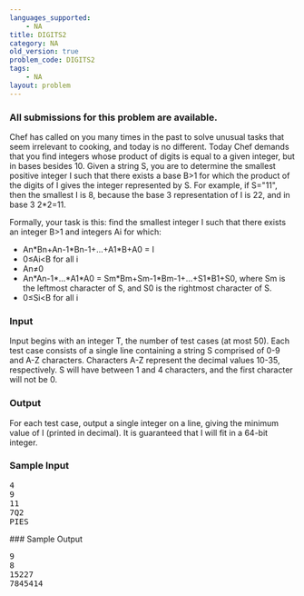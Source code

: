 ```yaml
---
languages_supported:
    - NA
title: DIGITS2
category: NA
old_version: true
problem_code: DIGITS2
tags:
    - NA
layout: problem
---
```

###  All submissions for this problem are available. 

Chef has called on you many times in the past to solve unusual tasks that seem irrelevant to cooking, and today is no different. Today Chef demands that you find integers whose product of digits is equal to a given integer, but in bases besides 10. Given a string S, you are to determine the smallest positive integer I such that there exists a base B>1 for which the product of the digits of I gives the integer represented by S. For example, if S="11", then the smallest I is 8, because the base 3 representation of I is 22, and in base 3 2\*2=11.

Formally, your task is this: find the smallest integer I such that there exists an integer B>1 and integers Ai for which:

- An\*Bn+An-1\*Bn-1+...+A1\*B+A0 = I
- 0≤Ai<B for all i
- An≠0
- An\*An-1\*...\*A1\*A0 = Sm\*Bm+Sm-1\*Bm-1+...+S1\*B1+S0, where Sm is the leftmost character of S, and S0 is the rightmost character of S.
- 0≤Si<B for all i

### Input

Input begins with an integer T, the number of test cases (at most 50). Each test case consists of a single line containing a string S comprised of 0-9 and A-Z characters. Characters A-Z represent the decimal values 10-35, respectively. S will have between 1 and 4 characters, and the first character will not be 0.

### Output

For each test case, output a single integer on a line, giving the minimum value of I (printed in decimal). It is guaranteed that I will fit in a 64-bit integer.

### Sample Input

<pre>4
9
11
7Q2
PIES
</pre>### Sample Output

<pre>9
8
15227
7845414
</pre>